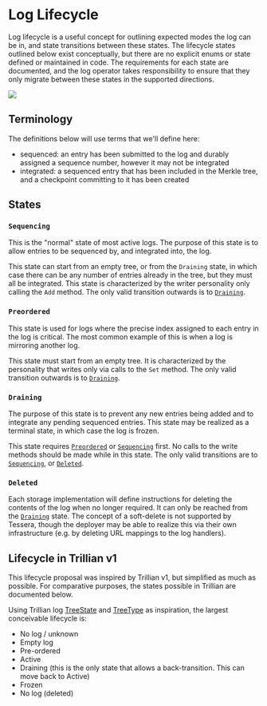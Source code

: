 # Log Lifecycle

Log lifecycle is a useful concept for outlining expected modes the log can be in, and state transitions between these states.
The lifecycle states outlined below exist conceptually, but there are no explicit enums or state defined or maintained in code.
The requirements for each state are documented, and the log operator takes responsibility to ensure that they only migrate between these states in the supported directions.

[![](https://mermaid.ink/img/pako:eNqFUD1rAzEM_StGYzkvHV3odGMKodkSdzC2cjE9y4kiF0LIf6_P1_QoFKJJ70s27wo-BwQDWmtLEmVEo1Zxj_7iR7TU6LM4wT66gV3SX8-WVJ0QGb3ETGr1_mJpJndPH0rrV7XBU0HykYa__Joxc0DGMCWatlDN0bOL9Ju7o3-PLvhRsscRZXqzKTNoQv2XJeggIScXQ-3hOpksyAETWjB1DY4_LVi6VZ8rkjcX8mCEC3bAuQwHMHs3nisqx7AUdbdgiJL5bW65ld3B0dE25_QTvH0DWex-jw?type=png)](https://mermaid.live/edit#pako:eNqFUD1rAzEM_StGYzkvHV3odGMKodkSdzC2cjE9y4kiF0LIf6_P1_QoFKJJ70s27wo-BwQDWmtLEmVEo1Zxj_7iR7TU6LM4wT66gV3SX8-WVJ0QGb3ETGr1_mJpJndPH0rrV7XBU0HykYa__Joxc0DGMCWatlDN0bOL9Ju7o3-PLvhRsscRZXqzKTNoQv2XJeggIScXQ-3hOpksyAETWjB1DY4_LVi6VZ8rkjcX8mCEC3bAuQwHMHs3nisqx7AUdbdgiJL5bW65ld3B0dE25_QTvH0DWex-jw)

## Terminology

The definitions below will use terms that we'll define here:
 - sequenced: an entry has been submitted to the log and durably assigned a sequence number, however it may not be integrated
 - integrated: a sequenced entry that has been included in the Merkle tree, and a checkpoint committing to it has been created

## States

### `Sequencing`

This is the "normal" state of most active logs.
The purpose of this state is to allow entries to be sequenced by, and integrated into, the log.

This state can start from an empty tree, or from the `Draining` state, in which case there can be any number of entries already in the tree, but they must all be integrated.
This state is characterized by the writer personality only calling the `Add` method.
The only valid transition outwards is to [`Draining`](#Draining).

### `Preordered`

This state is used for logs where the precise index assigned to each entry in the log is critical.
The most common example of this is when a log is mirroring another log.

This state must start from an empty tree.
It is characterized by the personality that writes only via calls to the `Set` method.
The only valid transition outwards is to [`Draining`](#Draining).

### `Draining`

The purpose of this state is to prevent any new entries being added and to integrate any pending sequenced entries.
This state may be realized as a terminal state, in which case the log is frozen.

This state requires [`Preordered`](#Preordered) or [`Sequencing`](#Sequencing) first.
No calls to the write methods should be made while in this state.
The only valid transitions are to [`Sequencing`](#Sequencing), or [`Deleted`](#Deleted).

### `Deleted`

Each storage implementation will define instructions for deleting the contents of the log when no longer required.
It can only be reached from the [`Draining`](#Draining) state.
The concept of a soft-delete is not supported by Tessera, though the deployer may be able to realize this via their own infrastructure (e.g. by deleting URL mappings to the log handlers).

## Lifecycle in Trillian v1

This lifecycle proposal was inspired by Trillian v1, but simplified as much as possible.
For comparative purposes, the states possible in Trillian are documented below.

Using Trillian log [TreeState](https://github.com/google/trillian/blob/master/trillian.proto#L66) and [TreeType](https://github.com/google/trillian/blob/master/trillian.proto#L92) as inspiration, the largest conceivable lifecycle is:
 - No log / unknown
 - Empty log
 - Pre-ordered
 - Active
 - Draining (this is the only state that allows a back-transition. This can move back to Active)
 - Frozen
 - No log (deleted)


